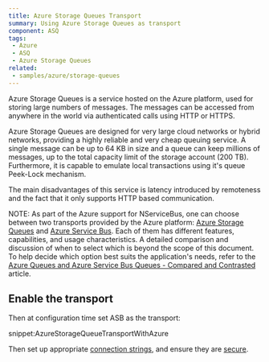 ```yaml
---
title: Azure Storage Queues Transport
summary: Using Azure Storage Queues as transport
component: ASQ
tags:
 - Azure
 - ASQ
 - Azure Storage Queues
related:
 - samples/azure/storage-queues
---
```


Azure Storage Queues is a service hosted on the Azure platform, used for storing large numbers of messages. The messages can be accessed from anywhere in the world via authenticated calls using HTTP or HTTPS.

Azure Storage Queues are designed for very large cloud networks or hybrid networks, providing a highly reliable and very cheap queuing service. A single message can be up to 64 KB in size and a queue can keep millions of messages, up to the total capacity limit of the storage account (200 TB). Furthermore, it is capable to emulate local transactions using it's queue Peek-Lock mechanism.

The main disadvantages of this service is latency introduced by remoteness and the fact that it only supports HTTP based communication.

NOTE: As part of the Azure support for NServiceBus, one can choose between two transports provided by the Azure platform: [Azure Storage Queues](/nservicebus/azure-storage-queues/) and [Azure Service Bus](/nservicebus/azure-service-bus/). Each of them has different features, capabilities, and usage characteristics. A detailed comparison and discussion of when to select which is beyond the scope of this document. To help decide which option best suits the application's needs, refer to the  [Azure Queues and Azure Service Bus Queues - Compared and Contrasted](https://azure.microsoft.com/en-us/documentation/articles/service-bus-azure-and-service-bus-queues-compared-contrasted/) article.


## Enable the transport

Then at configuration time set ASB as the transport:

snippet:AzureStorageQueueTransportWithAzure

Then set up appropriate [connection strings](/nservicebus/azure-storage-queues/configuration.md#connection-strings), and ensure they are [secure](/nservicebus/azure-storage-queues/configuration.md#securing-the-connection-string).
